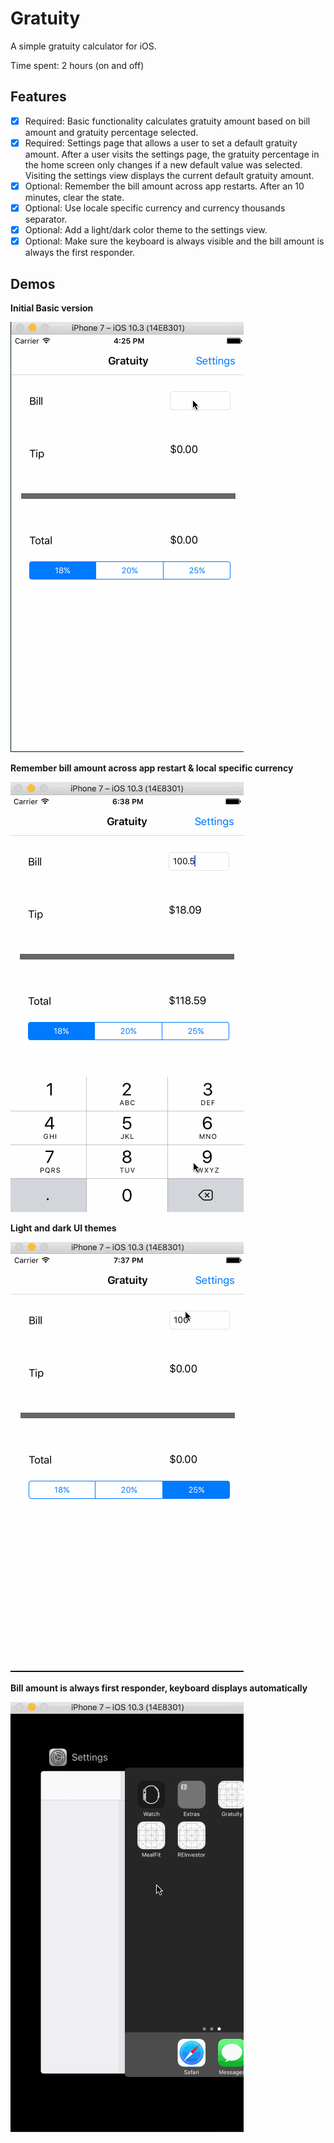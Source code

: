 # Gratuity

A simple gratuity calculator for iOS.

Time spent: 2 hours (on and off)

## Features

- [x] Required: Basic functionality calculates gratuity amount based on bill amount
and gratuity percentage selected.
- [x] Required: Settings page that allows a user to set a default gratuity amount.
After a user visits the settings page, the gratuity percentage in the home screen
only changes if a new default value was selected. Visiting the settings view
displays the current default gratuity amount.
- [x] Optional: Remember the bill amount across app restarts.
After an 10 minutes, clear the state.
- [x] Optional: Use locale specific currency and currency thousands separator.
- [x] Optional: Add a light/dark color theme to the settings view.
- [x] Optional: Make sure the keyboard is always visible and the bill amount is always the first responder.

## Demos

**Initial Basic version**

![App Demo](demo.gif)


**Remember bill amount across app restart & local specific currency**

![Bill and currency](restore_bill_amt_localized_currency.gif)

**Light and dark UI themes**

![UI Themes](ui_themes.gif)


**Bill amount is always first responder, keyboard displays automatically**

![bill first responder](bill_amt_first_responder.gif)
